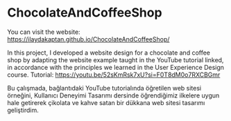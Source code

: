 ﻿# ChocolateAndCoffeeShop

You can visit the website: https://ilaydakaptan.github.io/ChocolateAndCoffeeShop/

In this project, I developed a website design for a chocolate and coffee shop by adapting the website example taught in the YouTube tutorial linked, in accordance with the principles we learned in the User Experience Design course.
Tutorial: https://youtu.be/52sKmRsk7xU?si=F0T8dM0o7RXCBGmr

Bu çalışmada, bağlantıdaki YouTube tutorialında öğretilen web sitesi örneğini, Kullanıcı Deneyimi Tasarımı dersinde öğrendiğimiz ilkelere uygun hale getirerek çikolata ve kahve satan bir dükkana web sitesi tasarımı geliştirdim.
